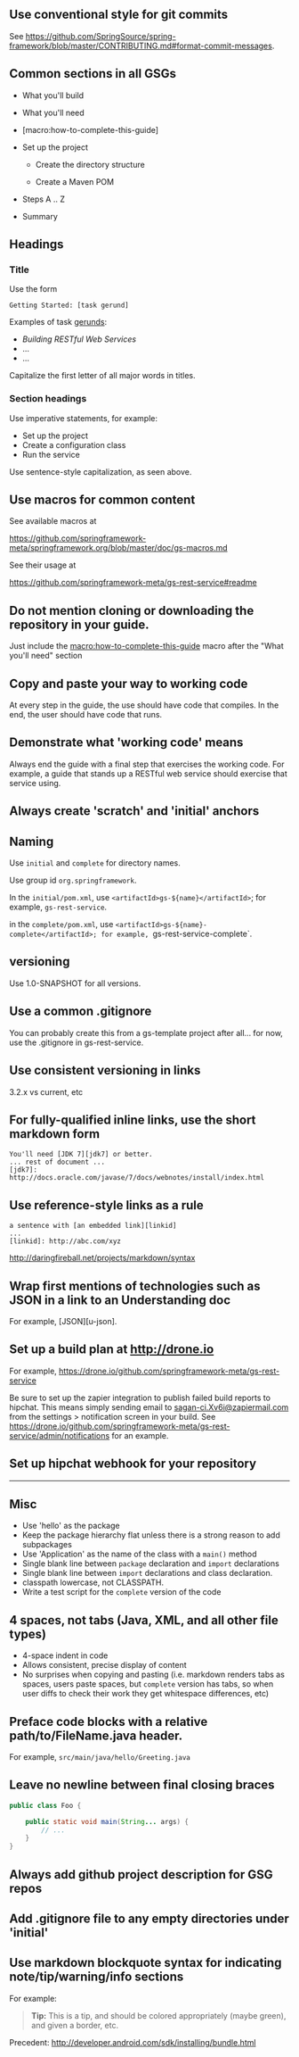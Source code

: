 ## Use conventional style for git commits

See <https://github.com/SpringSource/spring-framework/blob/master/CONTRIBUTING.md#format-commit-messages>.

## Common sections in all GSGs

- What you'll build

- What you'll need

- [macro:how-to-complete-this-guide]

- Set up the project

    - Create the directory structure

    - Create a Maven POM

- Steps A .. Z

- Summary

## Headings

### Title

Use the form

    Getting Started: [task gerund]

Examples of task [gerunds](http://en.wikipedia.org/wiki/Gerund):

 - _Building RESTful Web Services_
 - ...
 - ...


Capitalize the first letter of all major words in titles.


### Section headings

Use imperative statements, for example:

 - Set up the project
 - Create a configuration class
 - Run the service

Use sentence-style capitalization, as seen above.

## Use macros for common content

See available macros at 

https://github.com/springframework-meta/springframework.org/blob/master/doc/gs-macros.md

See their usage at

https://github.com/springframework-meta/gs-rest-service#readme

## Do not mention cloning or downloading the repository in your guide.

Just include the [macro:how-to-complete-this-guide](https://github.com/springframework-meta/springframework.org/blob/master/doc/gs-macros.md) macro after the "What you'll need" section

## Copy and paste your way to working code
At every step in the guide, the use should have code that compiles. In the end, the user should have code that runs.

## Demonstrate what 'working code' means
Always end the guide with a final step that exercises the working code. For example, a guide that stands up a RESTful web service should exercise that service using. 

## Always create 'scratch' and 'initial' anchors

## Naming

Use `initial` and `complete` for directory names.

Use group id `org.springframework`.

In the `initial/pom.xml`, use `<artifactId>gs-${name}</artifactId>`; for example, `gs-rest-service`.

in the `complete/pom.xml`, use `<artifactId>gs-${name}-complete</artifactId>; for example, `gs-rest-service-complete`.

## versioning

Use 1.0-SNAPSHOT for all versions.

## Use a common .gitignore

You can probably create this from a gs-template project after all...
for now, use the .gitignore in gs-rest-service.

## Use consistent versioning in links

3.2.x vs current, etc


## For fully-qualified inline links, use the short markdown form

    You'll need [JDK 7][jdk7] or better.
    ... rest of document ...
    [jdk7]: http://docs.oracle.com/javase/7/docs/webnotes/install/index.html

## Use reference-style links as a rule

    a sentence with [an embedded link][linkid]
    ...
    [linkid]: http://abc.com/xyz

http://daringfireball.net/projects/markdown/syntax


## Wrap first mentions of technologies such as JSON in a link to an Understanding doc 

For example, [JSON][u-json].


## Set up a build plan at http://drone.io

For example, https://drone.io/github.com/springframework-meta/gs-rest-service

Be sure to set up the zapier integration to publish failed build reports to hipchat. This means simply sending email to sagan-ci.Xv6i@zapiermail.com from the settings > notification screen in your build. See https://drone.io/github.com/springframework-meta/gs-rest-service/admin/notifications for an example.


## Set up hipchat webhook for your repository

----

## Misc

- Use 'hello' as the package
- Keep the package hierarchy flat unless there is a strong reason to add subpackages
- Use 'Application' as the name of the class with a `main()` method
- Single blank line between `package` declaration and `import` declarations
- Single blank line between `import` declarations and class declaration.
- classpath lowercase, not CLASSPATH.
- Write a test script for the `complete` version of the code


## 4 spaces, not tabs (Java, XML, and all other file types)

- 4-space indent in code
- Allows consistent, precise display of content
- No surprises when copying and pasting (i.e. markdown renders tabs as spaces, users paste spaces, but `complete` version has tabs, so when user diffs to check their work they get whitespace differences, etc)

## Preface code blocks with a relative path/to/FileName.java header.

For example, `src/main/java/hello/Greeting.java` 


## Leave no newline between final closing braces

```java
public class Foo {

    public static void main(String... args) {
        // ...
    }
}
```


## Always add github project description for GSG repos


## Add .gitignore file to any empty directories under 'initial'


## Use markdown blockquote syntax for indicating note/tip/warning/info sections

For example:

> **Tip:** This is a tip, and should be colored appropriately (maybe green), and given a border, etc.

Precedent: http://developer.android.com/sdk/installing/bundle.html



